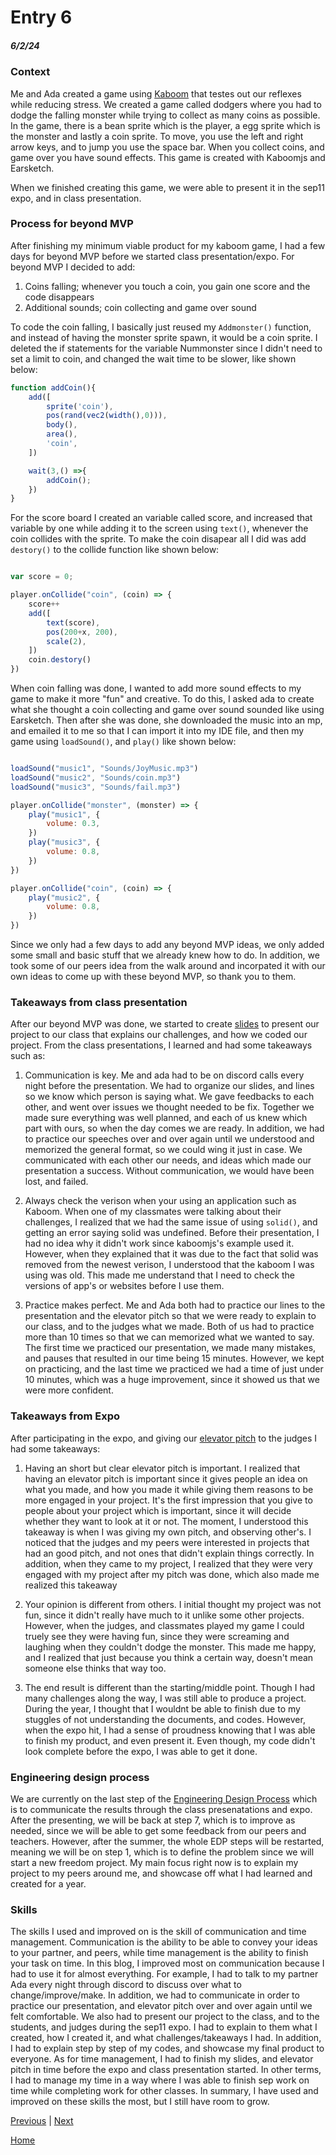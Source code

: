 # Entry 6
##### 6/2/24
### Context

Me and Ada created a game using [Kaboom](https://kaboomjs.com/) that testes out our reflexes while reducing stress. We created a game called dodgers where you had to dodge the falling monster while trying to collect as many coins as possible. In the game, there is a bean sprite which is the player, a egg sprite which is the monster and lastly a coin sprite. To move, you use the left and right arrow keys, and to jump you use the space bar. When you collect coins, and game over you have sound effects. This game is created with Kaboomjs and Earsketch.

When we finished creating this game, we were able to present it in the sep11 expo, and in class presentation.

### Process for beyond MVP

After finishing my minimum viable product for my kaboom game, I had a few days for beyond MVP before we started class presentation/expo. For beyond MVP I decided to add:

1. Coins falling; whenever you touch a coin, you gain one score and the code disappears
2. Additional sounds; coin collecting and game over sound

To code the coin falling, I basically just reused my `Addmonster()` function, and instead of having the monster sprite spawn, it would be a coin sprite. I deleted the if statements for the variable Nummonster since I didn't need to set a limit to coin, and changed the wait time to be slower, like shown below:

```js
function addCoin(){
    add([
        sprite('coin'),
        pos(rand(vec2(width(),0))),
        body(),
        area(),
        'coin',
    ])

    wait(3,() =>{
        addCoin();
    })
}
```

For the score board I created an variable called score, and increased that variable by one while adding it to the screen using `text()`, whenever the coin collides with the sprite. To make the coin disapear all I did was add `destory()` to the collide function like shown below:

```js

var score = 0;

player.onCollide("coin", (coin) => {
    score++
    add([
        text(score),
        pos(200+x, 200),
        scale(2),
    ])
    coin.destory()
})

```

When coin falling was done, I wanted to add more sound effects to my game to make it more "fun" and creative. To do this, I asked ada to create what she thought a coin collecting and game over sound sounded like using Earsketch. Then after she was done, she downloaded the music into an mp, and emailed it to me so that I can import it into my IDE file, and then my game using `loadSound()`, and `play()` like shown below:

```js

loadSound("music1", "Sounds/JoyMusic.mp3")
loadSound("music2", "Sounds/coin.mp3")
loadSound("music3", "Sounds/fail.mp3")

player.onCollide("monster", (monster) => {
    play("music1", {
        volume: 0.3,
    })
    play("music3", {
        volume: 0.8,
    })
})

player.onCollide("coin", (coin) => {
    play("music2", {
        volume: 0.8,
    })
})
```

Since we only had a few days to add any beyond MVP ideas, we only added some small and basic stuff that we already knew how to do. In addition, we took some of our peers idea from the walk around and incorpated it with our own ideas to come up with these beyond MVP, so thank you to them.

### Takeaways from class presentation

After our beyond MVP was done, we started to create [slides](https://docs.google.com/presentation/d/1rB_4k91AYzV5LOHKlTsBIXt-eBn3NQzPUS3SnhKBGOg/edit) to present our project to our class that explains our challenges, and how we coded our project. From the class presentations, I learned and had some takeaways such as:

1. Communication is key. Me and ada had to be on discord calls every night before the presentation. We had to organize our slides, and lines so we know which person is saying what. We gave feedbacks to each other, and went over issues we thought needed to be fix. Together we made sure everything was well planned, and each of us knew which part with ours, so when the day comes we are ready. In addition, we had to practice our speeches over and over again until we understood and memorized the general format, so we could wing it just in case. We communicated with each other our needs, and ideas which made our presentation a success. Without communication, we would have been lost, and failed.

2. Always check the verison when your using an application such as Kaboom. When one of my classmates were talking about their challenges, I realized that we had the same issue of using `solid()`, and getting an error saying solid was undefined. Before their presentation, I had no idea why it didn't work since kaboomjs's example used it. However, when they explained that it was due to the fact that solid was removed from the newest verison, I understood that the kaboom I was using was old. This made me understand that I need to check the versions of app's or websites before I use them.

3. Practice makes perfect. Me and Ada both had to practice our lines to the presentation and the elevator pitch so that we were ready to explain to our class, and to the judges what we made. Both of us had to practice more than 10 times so that we can memorized what we wanted to say. The first time we practiced our presentation, we made many mistakes, and pauses that resulted in our time being 15 minutes. However, we kept on practicing, and the last time we practiced we had a time of just under 10 minutes, which was a huge improvement, since it showed us that we were more confident.

### Takeaways from Expo

After participating in the expo, and giving our [elevator pitch](https://docs.google.com/document/d/1fv9_xe7SCYjQU7sPjbECQIfCxmS7lNPs7SY7PmDEbWQ/edit) to the judges I had some takeaways:

1. Having an short but clear elevator pitch is important. I realized that having an elevator pitch is important since it gives people an idea on what you made, and how you made it while giving them reasons to be more engaged in your project. It's the first impression that you give to people about your project which is important, since it will decide whether they want to look at it or not. The moment, I understood this takeaway is when I was giving my own pitch, and observing other's. I noticed that the judges and my peers were interested in projects that had an good pitch, and not ones that didn't explain things correctly. In addition, when they came to my project, I realized that they were very engaged with my project after my pitch was done, which also made me realized this takeaway

2. Your opinion is different from others. I initial thought my project was not fun, since it didn't really have much to it unlike some other projects. However, when the judges, and classmates played my game I could truely see they were having fun, since they were screaming and laughing when they couldn't dodge the monster. This made me happy, and I realized that just because you think a certain way, doesn't mean someone else thinks that way too.

3. The end result is different than the starting/middle point. Though I had many challenges along the way, I was still able to produce a project. During the year, I thought that I wouldnt be able to finish due to my stuggles of not understanding the documents, and codes. However, when the expo hit, I had a sense of proudness knowing that I was able to finish my product, and even present it. Even though, my code didn't look complete before the expo, I was able to get it done.

### Engineering design process

We are currently on the last step of the [Engineering Design Process](https://hstatsep.github.io/students/) which is to communicate the results through the class presenatations and expo. After the presenting, we will be back at step 7, which is to improve as needed, since we will be able to get some feedback from our peers and teachers. However, after the summer, the whole EDP steps will be restarted, meaning we will be on step 1, which is to define the problem since we will start a new freedom project. My main focus right now is to explain my project to my peers around me, and showcase off what I had learned and created for a year.

### Skills

The skills I used and improved on is the skill of communication and time management. Communication is the ability to be able to convey your ideas to your partner, and peers, while time management is the ability to finish your task on time. In this blog, I improved most on communication because I had to use it for almost everything. For example, I had to talk to my partner Ada every night through discord to discuss over what to change/improve/make. In addition, we had to communicate in order to practice our presentation, and elevator pitch over and over again until we felt comfortable. We also had to present our project to the class, and to the students, and judges during the sep11 expo. I had to explain to them what I created, how I created it, and what challenges/takeaways I had. In addition, I had to explain step by step of my codes, and showcase my final product to everyone. As for time management, I had to finish my slides, and elevator pitch in time before the expo and class presentation started. In other terms, I had to manage my time in a way where I was able to finish sep work on time while completing work for other classes. In summary, I have used and improved on these skills the most, but I still have room to grow.


[Previous](entry05.md) | [Next](entry07.md)

[Home](../README.md)